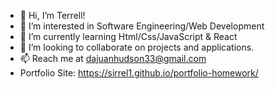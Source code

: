 - 👋 Hi, I’m Terrell!
- 👀 I’m interested in Software Engineering/Web Development
- 🌱 I’m currently learning Html/Css/JavaScript & React
- 💞️ I’m looking to collaborate on projects and applications.
- 📫 Reach me at dajuanhudson33@gmail.com
- Portfolio Site: https://sirrel1.github.io/portfolio-homework/

<!---
SirRel1/SirRel1 is a ✨ special ✨ repository because its `README.md` (this file) appears on your GitHub profile.
You can click the Preview link to take a look at your changes.
--->
